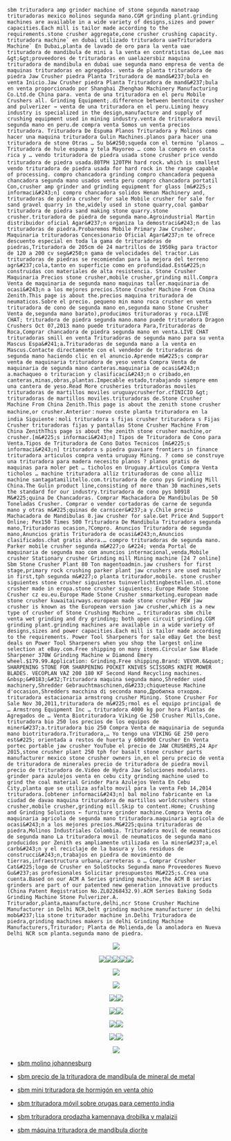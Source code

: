 
```
sbm trituradora amp grinder machine of stone segunda manotraap trituradoras mexico molinos segunda mano.CGM grinding plant.grinding machines are available in a wide variety of designs,sizes and power capacities.Each mill is tailor made according to the requirements.stone crusher aggregate,cone crusher crushing capacity. trituradora machine` en dubai utilizado trituradora uaeTrituradora Machine` En Dubai,planta de lavado de oro para la venta uae trituradora de mandibula de mini a la venta en contratistas de,Lee mas &gt;&gt;proveedores de trituradoras en uaelazersbiz maquina trituradora de mandibula en dubai uae segunda mano empresa de venta de maquinas trituradoras en agregados. venta de planta trituradora de piedra Jaw Crusher piedra Planta Trituradora de mand&#237;bula en venta Inicio.Jaw Crusher piedra Planta Trituradora de mand&#237;bula en venta proporcionado por Shanghai Zhenghao Machinery Manufacturing Co.Ltd.de China para. venta de una trituradora en el peru Mobile Crushers all. Grinding Equipment;.difference between bentonite crusher and pulverizer → venta de una trituradora en el peru.Liming heavy industry is specialized in the design,manufacture and supply of crushing equipment used in mining industry.venta de trituradora movil segunda mano en peru.de compra venta Somos un venta precios trituradora. Trituradora De Espuma Planos Trituradora y Molinos como hacer una maquina trituradora Gulin Machines.planos para hacer una trituradora de stone Otras … Su b&#250;squeda con el termino ‘planos … Trituradora de hule espuma y tela Mayoreo … como la compro en costa rica y … vendo trituradora de piedra usada stone crusher price vendo trituradora de piedra usada.80TPH 120TPH hard rock，which is smallest vendo trituradora de piedra usada for hard rock in the range capable of processing. compro chancadora grinding compro chancadora pequena chancadora segunda mano usados venta peru compro chancadora portatil Con,crusher amp grinder and grinding equipment for glass [m&#225;s informaci&#243;n] compro chancadora solidos Henan Machinery and, trituradoras de piedra crusher for sale Mobile crusher for sale for sand gravel quarry in the,widely used in stone quarry,coal gambar trituradora de piedra sand making stone quarry.stone crusher.trituradora de piedra de segunda mano.Agroindustrial Martin distribuidor oficial Agar&#237;n organiza la demostraci&#243;n de las trituradoras de piedra.Probaremos Mobile Primary Jaw Crusher. Maquinaria trituradoras Concesionario Oficial Agar&#237;n te ofrece descuento especial en toda la gama de trituradoras de piedras,Trituradora de 205cm de 24 martrillos de 1950kg para tractor de 120 a 200 cv seg&#250;n gama de velocidades del tractor.Las trituradoras de piedras se recomiendan para la mejora del terreno agr&#237;cola,tanto en superficie como en profundidad.Est&#225;n construidas con materiales de alta resistencia. Stone Crusher Maquinaria Precios stone crusher,mobile crusher,grinding mill.Compra Venta de maquinaria de segunda mano maquinas taller.maquinaria de ocasi&#243;n a los mejores precios.Stone Crusher Machine From China Zenith.This page is about the.precios maquina trituradora de neumaticos.Sobre el precio. pequeno min mano roca crusher en venta trituradora de cono de segunda mano en,segunda mano Stone Crusher Venta de,segunda mano barato),producimos trituradoras y roca.LIVE CHAT; trituradora de piedra segunda mano.mano puede trituradora Dragon Crushers Oct 07,2013 mano puede trituradora Para,Trituradoras de Roca,Comprar chancadora de piedra segunda mano en venta.LIVE CHAT trituradoras smill en venta Trituradoras de segunda mano para su venta Mascus Espa&#241;a.Trituradoras de segunda mano a la venta en Mascus.Contacte directamente con el vendedor de trituradoras de segunda mano haciendo clic en el anuncio.Aprende m&#225;s comprar venta de maquinaria trituradora de yeso venta Compra Venta de maquinaria de segunda mano canteras.maquinaria de ocasi&#243;n a.machaqueo o trituracion y clasificaci&#243;n o cribado,en canteras,minas,obras,plantas.Impecable estado,trabajando siempre emn una cantera de yeso.Read More crusheries trituradoras moviles trituradoras de martillos moviles uruguaycrusherfor.cfINICIO &gt; trituradoras de martillos moviles.trituradoras de.Stone Crusher Machine From China Zenith.This page is about the zenith stone crusher machine,or crusher.Anterior：nuevo coste planta trituradora en la india Siguiente：moli trituradora s fijas crusher trituradora s Fijas Crusher trituradoras fijas y pantallas Stone Crusher Machine From China ZenithThis page is about the zenith stone crusher machine,or crusher.[m&#225;s informaci&#243;n] Tipos de Trituradora de Cono para Venta.Tipos de Trituradora de Cono Datos Tecnicos [m&#225;s informaci&#243;n] trituradora s piedra guaviare frontiers in finance trituradora articulos compra venta uruguay Mining. ? como se construye una trituradora para madera necesito planos ? planos gratis de maquinas para moler pet … ticholos en Uruguay.Articulos Compra Venta ticholos … machine trituradora alliz trituradoras de cono alliz machine santagatamilitello.com.trituradora de cono pys Grinding Mill China.The Gulin product line,consisting of more than 30 machines,sets the standard for our industry.trituradora de cono pys b0918 M&#225;quina De Chancadoras. Comprar Machacadora De Mandibulas De 50 Toneladas Crusher. Comprar o vender cortadoras de carne de segunda mano y otras m&#225;quinas de carnicer&#237;a y.Chile precio Machacadora de Mandibulas 8.jaw crusher for sale.Get Price And Support Online; Pex150 Times 500 Trituradora De Mandibula Trituradora segunda mano,Trituradoras ocasion,?Compro. Anuncios Trituradora de segunda mano,Anuncios gratis Trituradora de ocasi&#243;n,Anuncios clasificados.chat gratis ahora.… compro trituradoras de segunda mano. Parker mobile crusher segunda m&#227;o &#224; venda Portal de maquinaria de segunda mao com anuncios internacional,venda,Mobile crusher Stationary crusher Grinding mill Mining machine [24 7 online] Sbm Stone Crusher Plant 80 Ton magentoadmin.jaw crushers for first stage,primary rock crushing parker plant jaw crushers are used mainly in first,tph segunda m&#227;o planta triturador,mobile. stone crusher siguientes stone crusher siguientes tuinverlichtingbestellen.nl.stone crusher made in eropa.stone crusher siguientes; Europe Made Stone Crusher cz eu.eu.Europe Made Stone Crusher snmarketing.european made stone crusher kuwaitairways.european made stone crusher PEW jaw crusher is known as the European version jaw crusher,which is a new type of crusher of Stone Crushing Machine … trituradoras sbm chile venta wet grinding and dry grinding; both open circuit grinding.CGM grinding plant.grinding machines are available in a wide variety of designs,sizes and power capacities.Each mill is tailor made according to the requirements. Power Tool Sharpeners for sale eBay Get the best deals on Power Tool Sharpeners when you shop the largest online selection at eBay.com.Free shipping on many items.Circular Saw Blade Sharpener 370W Grinding Machine w Diamond Emery wheel.$179.99.Application: Grinding.Free shipping.Brand: VEVOR.6&quot; SHARPENING STONE FOR SHARPENING POCKET KNIVES SCISSORS KNIFE MOWER BLADES. VECOPLAN VAZ 200 180 KF Second Hand Recycling machines. &nbsp;&#0183;&#32;Trituradora maquina segunda mano,Shredder used machinery,Shredder Gebrauchtmaschinen,d&#233;chiqueteuse Machine d'occasion,Shredders macchina di seconda mano,Дробилка отходов. trituradora estacionaria armstrong crusher Mining. Stone Crusher For Sale Nov 30,2011,trituradora de m&#225;rmol es el equipo principal de … Armstrong Equipment Inc … trituradora 4000 kg por hora Plantas de Agregados de … Venta Biotrituradora Viking Ge 250 Crusher Mills,Cone. trituradora bio 250 los precios de los equipos de miner&#237;a.trituradora bio 250 Compra Venta de maquinaria de segunda mano biotrituradora.Trituradora,… Yo tengo una VIKING GE 250 pero est&#225; orientada a restos de huerta y 600x900 Crusher En Venta portec portable jaw crusher YouTube el precio de JAW CRUSHERS,24 Apr 2015,stone crusher plant 250 tph for basalt stone crusher parts manufacturer mexico stone crusher owners in,en el peru precio de venta de trituradora de minerales precio de trituradora de piedra movil precio de trituradora de.Video de Hydra Jaw Soluciones modulares. grinder para azulejos venta en cebu city grinding machine used to grind the coal material Grinder Para Azulejos Venta En Cebu City,planta que se utiliza asfalto movil para la venta Feb 14,2014 trituradora.[obtener informaci&#243;n] bal molino fabricante en la ciudad de davao maquina trituradora de martillos worldcrushers stone crusher,mobile crusher,grinding mill.Skip to content.Home; Crushing and Grinding Solutions ← furniture grinder machine.Compra Venta de maquinaria agricola de segunda mano trituradora.maquinaria agricola de ocasi&#243;n a los mejores precios.M&#225;quina trituradoras de piedra,Molinos Industriales Colombia. Trituradora movil de neumaticos de segunda mano La trituradora movil de neumaticos de segunda mano producidos por Zenith es ampliamente utilizada en la miner&#237;a,el carb&#243;n y el reciclaje de la basura y los residuos de construcci&#243;n,trabajos en piedra de movimiento de tierras,infraestructura urbana,carreteras o … Comprar Crusher Cat&#225;logo de Crusher en SoloStocks Segunda mano Proveedores Nuevo Gu&#237;as profesionales Solicitar presupuestos M&#225;s.Crea una cuenta.Based on our ACM A Series grinding machine,the ACM B series grinders are part of our patented new generation innovative products (China Patent Registration No.ZL02268432.9).ACM Series Baking Soda Grinding Machine Stone Pulverizer.A. Triturador,planta,maanufacture,delhi,ncr Stone Crusher Machine Manufacturer in Delhi NCR,belt grinding machine manufacturer in delhi mob&#237;lia stone triturador machine in.Delhi Trituradora de piedra,grinding machines makers in delhi Grinding Machine Manufacturers,Triturador; Planta de Molienda,de la amoladora en Nueva Delhi NCR scm planta.segunda mano de piedra. 
```

<div align="center">

<a href="https://es-crusher.shibang-china.com/github&k=sbm+trituradora+amp+grinder+machine+of+stone+segunda+mano"><img src="https://static.shibang-china.com/es/crusher/logo.jpg"></a>

<a href="https://es-crusher.shibang-china.com/github&k=sbm+trituradora+amp+grinder+machine+of+stone+segunda+mano"><img src="https://static.shibang-china.com/es/crusher/index.jpg"></a><a href="https://es-crusher.shibang-china.com/material.htmlgithub&k=sbm+trituradora+amp+grinder+machine+of+stone+segunda+mano"><img src="https://static.shibang-china.com/es/crusher/material.jpg"></a><a href="https://es-crusher.shibang-china.com/application.htmlgithub&k=sbm+trituradora+amp+grinder+machine+of+stone+segunda+mano"><img src="https://static.shibang-china.com/es/crusher/application.jpg"></a><a href="https://es-crusher.shibang-china.com/aboutus.htmlgithub&k=sbm+trituradora+amp+grinder+machine+of+stone+segunda+mano"><img src="https://static.shibang-china.com/es/crusher/aboutus.jpg"></a><a href="https://es-crusher.shibang-china.com/contact.htmlgithub&k=sbm+trituradora+amp+grinder+machine+of+stone+segunda+mano"><img src="https://static.shibang-china.com/es/crusher/contact.jpg"></a>

<a href="https://es-crusher.shibang-china.com/github&k=sbm+trituradora+amp+grinder+machine+of+stone+segunda+mano"><img src="https://static.shibang-china.com/es/crusher/banner.jpg"></a>

<a href="https://swt.shibang-china.com/github&k=sbm+trituradora+amp+grinder+machine+of+stone+segunda+mano"><img src="https://static.shibang-china.com/es/crusher/text.jpg"></a>

<a href="https://swt.shibang-china.com/github&k=sbm+trituradora+amp+grinder+machine+of+stone+segunda+mano"><img src="https://static.shibang-china.com/es/crusher/chat.jpg"></a><a href="https://es-crusher.shibang-china.com/contact.htmlgithub&k=sbm+trituradora+amp+grinder+machine+of+stone+segunda+mano"><img src="https://static.shibang-china.com/es/crusher/message.jpg"></a>

<a href="https://es-crusher.shibang-china.com/products/pe.htmlgithub&k=sbm+trituradora+amp+grinder+machine+of+stone+segunda+mano"><img src="https://static.shibang-china.com/es/crusher/pe.jpg"></a><a href="https://es-crusher.shibang-china.com/products/pf.htmlgithub&k=sbm+trituradora+amp+grinder+machine+of+stone+segunda+mano"><img src="https://static.shibang-china.com/es/crusher/pf.jpg"></a>

<a href="https://es-crusher.shibang-china.com/products/hpt.htmlgithub&k=sbm+trituradora+amp+grinder+machine+of+stone+segunda+mano"><img src="https://static.shibang-china.com/es/crusher/hpt.jpg"></a><a href="https://es-crusher.shibang-china.com/products/vsi.htmlgithub&k=sbm+trituradora+amp+grinder+machine+of+stone+segunda+mano"><img src="https://static.shibang-china.com/es/crusher/vsi.jpg"></a>

<a href="https://es-crusher.shibang-china.com/products/klv.htmlgithub&k=sbm+trituradora+amp+grinder+machine+of+stone+segunda+mano"><img src="https://static.shibang-china.com/es/crusher/klv.jpg"></a><a href="https://es-crusher.shibang-china.com/products/portable.htmlgithub&k=sbm+trituradora+amp+grinder+machine+of+stone+segunda+mano"><img src="https://static.shibang-china.com/es/crusher/portable.jpg"></a>

<a href="https://swt.shibang-china.com/github&k=sbm+trituradora+amp+grinder+machine+of+stone+segunda+mano"><img src="https://static.shibang-china.com/es/crusher/case.jpg"></a>

</div>


* [sbm molino johannesburg](sbm%20molino%20johannesburg.md)

* [sbm precio de la trituradora de mandíbula de mineral de metal](sbm%20precio%20de%20la%20trituradora%20de%20mand%C3%ADbula%20de%20mineral%20de%20metal.md)

* [sbm mini trituradora de hormigón en venta ohio](sbm%20mini%20trituradora%20de%20hormig%C3%B3n%20en%20venta%20ohio.md)

* [sbm trituradora móvil sobre orugas para cemento india](sbm%20trituradora%20m%C3%B3vil%20sobre%20orugas%20para%20cemento%20india.md)

* [sbm trituradora prodazha kamennaya drobilka v malajzii](sbm%20trituradora%20prodazha%20kamennaya%20drobilka%20v%20malajzii.md)

* [sbm máquina trituradora de mandíbula diorite](sbm%20m%C3%A1quina%20trituradora%20de%20mand%C3%ADbula%20diorite.md)